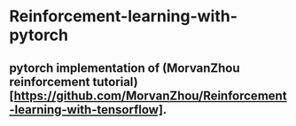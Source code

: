 # Reinforcement-learning-with-pytorch
## pytorch implementation of (MorvanZhou reinforcement tutorial) [https://github.com/MorvanZhou/Reinforcement-learning-with-tensorflow].
